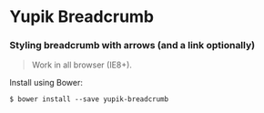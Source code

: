Yupik Breadcrumb
======================

### Styling breadcrumb with arrows (and a link optionally)

>  Work in all browser (IE8+).

Install using Bower:

    $ bower install --save yupik-breadcrumb